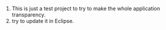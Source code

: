 1. This is just a test project to try to make the whole application transparency.
2. try to update it in Eclipse.
